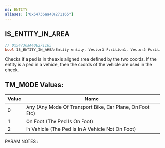 ```yaml
---
ns: ENTITY
aliases: ["0x54736aa40e271165"]
---
```

## IS_ENTITY_IN_AREA

```c
// 0x54736AA40E271165
bool IS_ENTITY_IN_AREA(Entity entity, Vector3 Position1, Vector3 Position2, bool HighlightArea, bool Do3dCheck, int TM_MODE);
```

Checks if a ped is in the axis aligned area defined by the two coords. If the entity is a ped in a vehicle, then the coords of the vehicle are used in the check.

## TM_MODE Values:
| Value | Name |
| --- | --- |
| 0 | Any (Any Mode Of Transport Bike, Car Plane, On Foot Etc) |
| 1 | On Foot (The Ped Is On Foot) |
| 2 | In Vehicle (The Ped Is In A Vehicle Not On Foot) |


PARAM NOTES :

